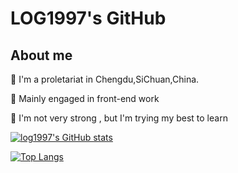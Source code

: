 # LOG1997's GitHub

## About me

🍟 I'm a proletariat in Chengdu,SiChuan,China.

🍔 Mainly engaged in front-end work

🍕 I'm not very strong , but I'm trying my best to learn


[![log1997's GitHub stats](https://github-readme-stats.vercel.app/api?username=log1997&show_icons=true&theme=gruvbox)](https://github.com/LOG1997/LOG1997)

[![Top Langs](https://github-readme-stats.vercel.app/api/top-langs/?username=log1997&layout=compact)](https://github.com/log1997/log1997)